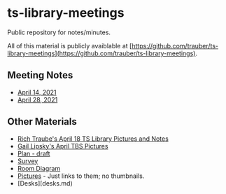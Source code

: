 # ts-library-meetings

Public repository for notes/minutes. 

All of this material is publicly avaiblable at [https://github.com/trauber/ts-library-meetings](https://github.com/trauber/ts-library-meetings).


## Meeting Notes

- [April 14, 2021](meeting-2021-04-14.md)
- [April 28, 2021](meeting-2021-04-28.md)

## Other Materials

- [Rich Traube's April 18 TS Library Pictures and Notes](rich-ts-pictures-2021-04-18.md)
- [Gail Lipsky's April TBS Pictures](gail-tbs-pictures-2021-04.md)
- [Plan - draft](plan-draft.md)
- [Survey](survey.md)
- [Room Diagram](room-diagram.md)
- [Pictures](pics) - Just links to them; no thumbnails. 
- [Desks][desks.md)
